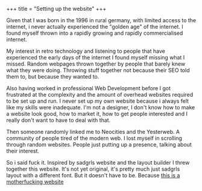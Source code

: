 +++
title = "Setting up the website"
+++

Given that I was born in the 1996 in rural germany, with limited access to the internet, i never actually experienced the "golden age" of the internet. I found myself thrown into a rapidly growing and rapidly commercialised internet. 

My interest in retro technology and listening to people that have experienced the early days of the internet I found 
myself missing what I missed. Random webpages thrown together by people that barely knew what they were doing. 
Throwing stuff together not because their SEO told them to, but because they wanted to.

Also having worked in professional Web Development before I got frustrated at the complexity and the amount of overhead 
websites required to be set up and run. I never set up my own website because i always felt like my skills were inadequate. 
I'm not a designer, I don't know how to make a website look good, how to market it, how to get people interested and I 
really don't want to have to deal with that.

Then someone randomly linked me to Neocities and the Yesterweb. A community of people tired of the modern web. 
I lost myself in scrolling through random websites. People just putting up a presence, talking about their interest.

So i said fuck it. Inspired by sadgrls website and the layout builder I threw together this website. 
It's not yet original, it's pretty much just sadgrls layout with a different font. But it doesn't have to be. Because [this is a motherfucking website](http://motherfuckingwebsite.com/)